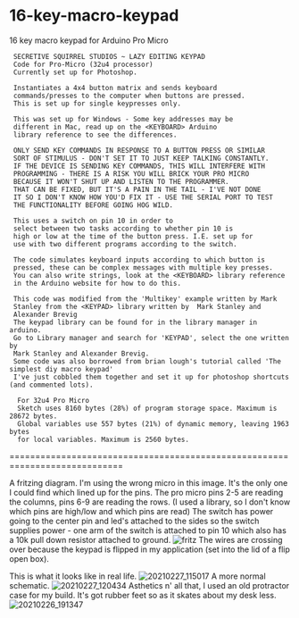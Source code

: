 # 16-key-macro-keypad
16 key macro keypad for Arduino Pro Micro


     SECRETIVE SQUIRREL STUDIOS ~ LAZY EDITING KEYPAD
     Code for Pro-Micro (32u4 processor)
     Currently set up for Photoshop.
     
     Instantiates a 4x4 button matrix and sends keyboard 
     commands/presses to the computer when buttons are pressed.
     This is set up for single keypresses only.
     
     This was set up for Windows - Some key addresses may be 
     different in Mac, read up on the <KEYBOARD> Arduino 
     library reference to see the differences.
     
     ONLY SEND KEY COMMANDS IN RESPONSE TO A BUTTON PRESS OR SIMILAR 
     SORT OF STIMULUS - DON'T SET IT TO JUST KEEP TALKING CONSTANTLY.
     IF THE DEVICE IS SENDING KEY COMMANDS, THIS WILL INTERFERE WITH 
     PROGRAMMING - THERE IS A RISK YOU WILL BRICK YOUR PRO MICRO
     BECAUSE IT WON'T SHUT UP AND LISTEN TO THE PROGRAMMER. 
     THAT CAN BE FIXED, BUT IT'S A PAIN IN THE TAIL - I'VE NOT DONE
     IT SO I DON'T KNOW HOW YOU'D FIX IT - USE THE SERIAL PORT TO TEST
     THE FUNCTIONALITY BEFORE GOING HOG WILD.
     
     This uses a switch on pin 10 in order to
     select between two tasks according to whether pin 10 is 
     high or low at the time of the button press. I.E. set up for 
     use with two different programs according to the switch.
     
     The code simulates keyboard inputs according to which button is 
     pressed, these can be complex messages with multiple key presses.
     You can also write strings, look at the <KEYBOARD> library reference
     in the Arduino website for how to do this.
     
     This code was modified from the 'Multikey' example written by Mark 
     Stanley from the <KEYPAD> library written by  Mark Stanley and 
     Alexander Brevig  
     The keypad library can be found for in the library manager in arduino. 
     Go to Library manager and search for 'KEYPAD', select the one written by
     Mark Stanley and Alexander Brevig.
     Some code was also borrowed from brian lough's tutorial called 'The simplest diy macro keypad'
     I've just cobbled them together and set it up for photoshop shortcuts (and commented lots).
      
      For 32u4 Pro Micro
      Sketch uses 8160 bytes (28%) of program storage space. Maximum is 28672 bytes.
      Global variables use 557 bytes (21%) of dynamic memory, leaving 1963 bytes 
      for local variables. Maximum is 2560 bytes.
    
============================================================================
 
 A fritzing diagram. I'm using the wrong micro in this image. It's the only one I could find which lined up for the pins.
 The pro micro pins 2-5 are reading the columns, pins 6-9 are reading the rows. (I used a library, so I don't know which pins are high/low and which pins are read)
 The switch has power going to the center pin and led's attached to the sides so the switch supplies power - one arm of the switch is attached to pin 10 which also has a 10k pull down resistor attached to ground.
 ![fritz](https://user-images.githubusercontent.com/39419544/109363481-8fcd9b00-78f1-11eb-89c5-80b19dbe5c40.JPG)
The wires are crossing over because the keypad is flipped in my application (set into the lid of a flip open box).

This is what it looks like in real life.
![20210227_115017](https://user-images.githubusercontent.com/39419544/109363846-5f3a3100-78f2-11eb-9446-2093c213a6dd.jpg)
A more normal schematic.
![20210227_120434](https://user-images.githubusercontent.com/39419544/109364798-7548f100-78f4-11eb-927d-61fef3c2d793.jpg)
Asthetics n' all that, I used an old protractor case for my build. It's got rubber feet so as it skates about my desk less.
![20210226_191347](https://user-images.githubusercontent.com/39419544/109363836-5a757d00-78f2-11eb-8fe1-45667ed55e22.jpg)
